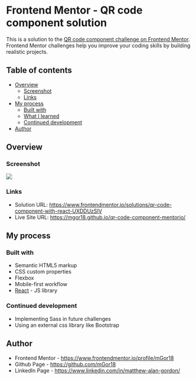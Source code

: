# Frontend Mentor - QR code component solution

This is a solution to the [QR code component challenge on Frontend Mentor](https://www.frontendmentor.io/challenges/qr-code-component-iux_sIO_H). Frontend Mentor challenges help you improve your coding skills by building realistic projects. 

## Table of contents

- [Overview](#overview)
  - [Screenshot](#screenshot)
  - [Links](#links)
- [My process](#my-process)
  - [Built with](#built-with)
  - [What I learned](#what-i-learned)
  - [Continued development](#continued-development)
- [Author](#author)

## Overview

### Screenshot

![](qr-code-component/src/images/qr-code-component-final.png)

### Links

- Solution URL: https://www.frontendmentor.io/solutions/qr-code-component-with-react-UXDDUzSIV
- Live Site URL: https://mgor18.github.io/qr-code-component-mentorio/

## My process

### Built with

- Semantic HTML5 markup
- CSS custom properties
- Flexbox
- Mobile-first workflow
- [React](https://reactjs.org/) - JS library


### Continued development

- Implementing Sass in future challenges
- Using an external css library like Bootstrap


## Author

- Frontend Mentor - https://www.frontendmentor.io/profile/mGor18
- Github Page - https://github.com/mGor18
- LinkedIn Page - https://www.linkedin.com/in/matthew-alan-gordon/



